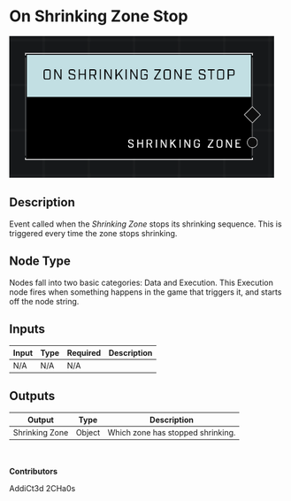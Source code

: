 # On Shrinking Zone Stop
![](../../../.gitbook/assets/on-shrinking-zone-stop.png)
## Description
Event called when the *Shrinking Zone* stops its shrinking sequence. This is triggered every time the zone stops shrinking.

## Node Type
Nodes fall into two basic categories: Data and Execution. This Execution node fires when something happens in the game that triggers it, and starts off the node string.

## Inputs
| Input | Type | Required | Description |
|------------------|------------------|----------|--------------------------------------------------------------|
| N/A | N/A | N/A |  |

## Outputs
| Output | Type | Description |
|------------------|------------------|--------------------------------------------------------------|
| Shrinking Zone | Object | Which zone has stopped shrinking.|

\
\
**Contributors**

AddiCt3d 2CHa0s